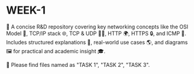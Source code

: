 # WEEK-1
📡 A concise R&D repository covering key networking concepts like the OSI Model 🧱, TCP/IP stack 🌐, TCP & UDP 🔁📨, HTTP 🌍, HTTPS 🔒, and ICMP 📶.
Includes structured explanations 📘, real-world use cases 🌎, and diagrams 🖼️ for practical and academic insight 🎓.

📂 Please find files named as "TASK 1", "TASK 2", "TASK 3".
